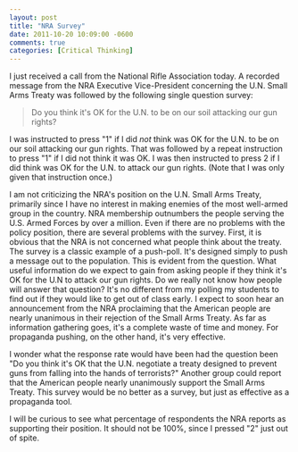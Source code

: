 ```yaml
---
layout: post
title: "NRA Survey"
date: 2011-10-20 10:09:00 -0600
comments: true
categories: [Critical Thinking]
---
```



I just received a call from the National Rifle Association today. A recorded message from the NRA Executive Vice-President concerning the U.N. Small Arms Treaty was followed by the following single question survey:

>Do you think it's OK for the U.N. to be on our soil attacking our gun rights?

I was instructed to press "1" if I did *not* think was OK for the U.N. to be on our soil attacking our gun rights. That was followed by a repeat instruction to press "1" if I did not think it was OK. I was then instructed to press 2 if I did think was OK for the U.N. to attack our gun rights. (Note that I was only given that instruction once.)

I am not criticizing the NRA's position on the U.N. Small Arms Treaty, primarily since I have no interest in making enemies of the most well-armed group in the country. NRA membership outnumbers the people serving the U.S. Armed Forces by over a million. Even if there are no problems with the policy position, there are several problems with the survey. First, it is obvious that the NRA is not concerned what people think about the treaty. The survey is a classic example of a push-poll. It's designed simply to push a message out to the population. This is evident from the question. What useful information do we expect to gain from asking people if they think it's OK for the U.N to attack our gun rights. Do we really not know how people will answer that question? It's no different from my polling my students to find out if they would like to get out of class early. I expect to soon hear an announcement from the NRA proclaiming that the American people are nearly unanimous in their rejection of the Small Arms Treaty. As far as information gathering goes, it's a complete waste of time and money. For propaganda pushing, on the other hand, it's very effective.

I wonder what the response rate would have been had the question been "Do you think it's OK that the U.N. negotiate a treaty designed to prevent guns from falling into the hands of terrorists?" Another group could report that the American people nearly unanimously support the Small Arms Treaty. This survey would be no better as a survey, but just as effective as a propaganda tool.

I will be curious to see what percentage of respondents the NRA reports as supporting their position. It should not be 100%, since I pressed "2" just out of spite.
